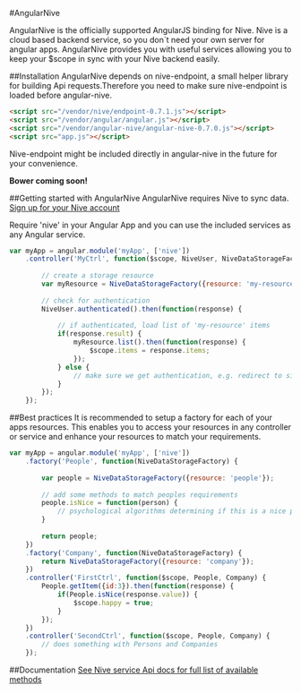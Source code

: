 #AngularNive

AngularNive is the officially supported AngularJS binding for Nive. Nive is a cloud based backend service, so you don`t need your own server for angular apps. AngularNive provides you with useful services allowing you to keep your $scope in sync with your Nive backend easily.

##Installation
AngularNive depends on nive-endpoint, a small helper library for building Api requests.Therefore you need to make sure nive-endpoint is loaded before angular-nive.
```html
<script src="/vendor/nive/endpoint-0.7.1.js"></script>
<script src="/vendor/angular/angular.js"></script>
<script src="/vendor/angular-nive/angular-nive-0.7.0.js"></script>
<script src="app.js"></script>
```
Nive-endpoint might be included directly in angular-nive in the future for your convenience.
    
**Bower coming soon!**

##Getting started with AngularNive
AngularNive requires Nive to sync data. [Sign up for your Nive account](http://www.nive.co/workspace/account/signup)

Require 'nive' in your Angular App and you can use the included services as any Angular service.
```javascript
var myApp = angular.module('myApp', ['nive'])
    .controller('MyCtrl', function($scope, NiveUser, NiveDataStorageFactory) {
        
        // create a storage resource
        var myResource = NiveDataStorageFactory({resource: 'my-resource'});
        
        // check for authentication
        NiveUser.authenticated().then(function(response) {
            
            // if authenticated, load list of 'my-resource' items
            if(response.result) {
                myResource.list().then(function(response) {
                    $scope.items = response.items;
                });    
            } else {
                // make sure we get authentication, e.g. redirect to signIn
            }
        });
    });
```

##Best practices
It is recommended to setup a factory for each of your apps resources.
This enables you to access your resources in any controller or service and enhance your resources to match your requirements. 

```javascript
var myApp = angular.module('myApp', ['nive'])
    .factory('People', function(NiveDataStorageFactory) {
        
        var people = NiveDataStorageFactory({resource: 'people'});
        
        // add some methods to match peoples requirements
        people.isNice = function(person) {
            // psychological algorithms determining if this is a nice person
        }
        
        return people;
    })
    .factory('Company', function(NiveDataStorageFactory) {
        return NiveDataStorageFactory({resource: 'company'});
    })
    .controller('FirstCtrl', function($scope, People, Company) {
        People.getItem({id:3}).then(function(response) {
            if(People.isNice(response.value)) {
                $scope.happy = true;
            }
        });
    })
    .controller('SecondCtrl', function($scope, People, Company) {
        // does something with Persons and Companies
    });
```

##Documentation
[See Nive service Api docs for full list of available methods](http://devmaster.niveapps.com/docs/webapi/index.html)

